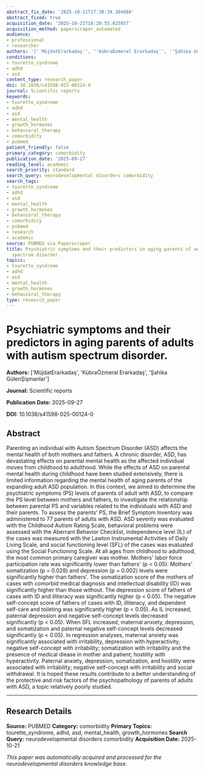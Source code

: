 ```yaml
---
abstract_fix_date: '2025-10-21T17:30:34.384988'
abstract_fixed: true
acquisition_date: '2025-10-21T16:20:55.825857'
acquisition_method: paperscraper_automated
audience:
- professional
- researcher
authors: '[''MüjdatErarkadaş'', ''KübraÖzmeral Erarkadaş'', ''Şahika GülenŞişmanlar'']'
conditions:
- tourette_syndrome
- adhd
- asd
content_type: research_paper
doi: 10.1038/s41598-025-00124-0
journal: Scientific reports
keywords:
- tourette_syndrome
- adhd
- asd
- mental_health
- growth_hormones
- behavioral_therapy
- comorbidity
- pubmed
patient_friendly: false
primary_category: comorbidity
publication_date: '2025-09-27'
reading_level: academic
search_priority: standard
search_query: neurodevelopmental disorders comorbidity
search_tags:
- tourette_syndrome
- adhd
- asd
- mental_health
- growth_hormones
- behavioral_therapy
- comorbidity
- pubmed
- research
- academic
source: PUBMED via Paperscraper
title: Psychiatric symptoms and their predictors in aging parents of adults with autism
  spectrum disorder.
topics:
- tourette_syndrome
- adhd
- asd
- mental_health
- growth_hormones
- behavioral_therapy
type: research_paper
---
```


# Psychiatric symptoms and their predictors in aging parents of adults with autism spectrum disorder.

**Authors:** ['MüjdatErarkadaş', 'KübraÖzmeral Erarkadaş', 'Şahika GülenŞişmanlar']

**Journal:** Scientific reports

**Publication Date:** 2025-09-27

**DOI:** 10.1038/s41598-025-00124-0

## Abstract

Parenting an individual with Autism Spectrum Disorder (ASD) affects the mental health of both mothers and fathers. A chronic disorder, ASD, has devastating effects on parental mental health as the affected individual moves from childhood to adulthood. While the effects of ASD on parental mental health during childhood have been studied extensively, there is limited information regarding the mental health of aging parents of the expanding adult ASD population. In this context, we aimed to determine the psychiatric symptoms (PS) levels of parents of adult with ASD, to compare the PS level between mothers and fathers, to investigate the relationship between parental PS and variables related to the individuals with ASD and their parents. To assess the parents' PS, the Brief Symptom Inventory was administered to 77 parents of adults with ASD. ASD severity was evaluated with the Childhood Autism Rating Scale, behavioral problems were assessed with the Aberrant Behavior Checklist, independence level (IL) of the cases was measured with the Lawton Instrumental Activities of Daily Living Scale, and social functioning level (SFL) of the cases was evaluated using the Social Functioning Scale. At all ages from childhood to adulthood, the most common primary caregiver was mother. Mothers' labor force participation rate was significantly lower than fathers' (p < 0.05). Mothers' somatization (p = 0.028) and depression (p = 0.002) levels were significantly higher than fathers'. The somatization score of the mothers of cases with comorbid medical diagnosis and intellectual disability (ID) was significantly higher than those without. The depression score of fathers of cases with ID and illiteracy was significantly higher (p < 0.05). The negative self-concept score of fathers of cases with ID, illiteracy, and dependent self-care and toileting was significantly higher (p < 0.05). As IL increased, paternal depression and negative self-concept levels decreased significantly (p < 0.05). When SFL increased, maternal anxiety, depression, and somatization and paternal negative self-concept levels decreased significantly (p < 0.05). In regression analyses, maternal anxiety was significantly associated with irritability, depression with hyperactivity, negative self-concept with irritability; somatization with irritability and the presence of medical diease in mother and patient; hostility with hyperactivity. Paternal anxiety, depression, somatization, and hostility were associated with irritability; negative self-concept with irritability and social withdrawal. It is hoped these results contribute to a better understanding of the protective and risk factors of the psychopathology of parents of adults with ASD, a topic relatively poorly studied.

---

## Research Details

**Source:** PUBMED
**Category:** comorbidity
**Primary Topics:** tourette_syndrome, adhd, asd, mental_health, growth_hormones
**Search Query:** neurodevelopmental disorders comorbidity
**Acquisition Date:** 2025-10-21

*This paper was automatically acquired and processed for the neurodevelopmental disorders knowledge base.*
